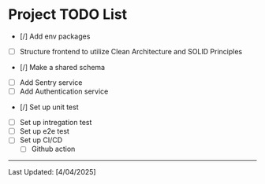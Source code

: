 # Project TODO List

- [/] Add env packages
- [ ] Structure frontend to utilize Clean Architecture and SOLID Principles
- [/] Make a shared schema
- [ ] Add Sentry service
- [ ] Add Authentication service
- [/] Set up unit test
- [ ] Set up intregation test
- [ ] Set up e2e test
- [ ] Set up CI/CD
  - [ ] Github action

---

Last Updated: [4/04/2025]
